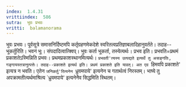 ```yaml
---
index:  1.4.31
vrittiindex:  586
sutra:  भुवः प्रभवः
vritti:  balamanorama 
---
```


भुवः प्रभवः। पूर्वसूत्रे समासनिर्दिष्टमपि कर्तृग्रहणमेकदेशे स्वरितत्वप्रतिज्ञाबलादिहानुवर्तते। तदाह--भूकर्तुरिति। भवनं भूः। संपदादित्वात्क्विप्। भुवः कर्ता भूकर्ता, तस्येत्यर्थः। प्रभव इति। प्रभवति=प्रथमं प्रकाशतेऽस्मिन्निति प्रभवः। प्रथमप्रकाशस्थानमित्यर्थः। `प्रभवती'त्यस्य उत्पद्यते इत्यर्थे तु असङ्गतिः, गङ्गायस्तत्रानुत्पत्तेः। तदाह--प्रकाशते इत्यर्थ इति। प्रथमं प्रकाशते इति यावत्। अत एव `हिमवपि प्रकाशते' इत्यत्र न भवति। एतेन `जनिकर्तु'रित्यनेन `ध्रुवमपाये' इत्यनेन च गतार्थत्वं निरस्तम्। भाष्ये तु अपक्रामतीत्यर्थमाश्रित्य `ध्रुवमपाये' इत्यनेनैव सिद्धमिति स्थितम्। 

